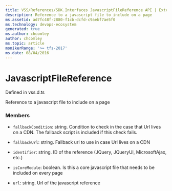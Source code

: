 ```yaml
---
title: VSS/References/SDK.Interfaces JavascriptFileReference API | Extensions for Azure DevOps Services
description: Reference to a javascript file to include on a page
ms.assetid: ad7fc48f-2880-f1cb-dcfd-c9aebf7ae5f0
ms.technology: devops-ecosystem
generated: true
ms.author: chcomley
author: chcomley
ms.topic: article
monikerRange: '>= tfs-2017'
ms.date: 08/04/2016
---
```


# JavascriptFileReference

Defined in vss.d.ts

Reference to a javascript file to include on a page

### Members

- `fallbackCondition`: string. Condition to check in the case that Url lives on a CDN. The fallback script is included if this check fails.

- `fallbackUrl`: string. Fallback url to use in case Url lives on a CDN

- `identifier`: string. ID of the reference (JQuery, JQueryUI, MicrosoftAjax, etc.)

- `isCoreModule`: boolean. Is this a core javascript file that needs to be included on every page

- `url`: string. Url of the javascript reference
